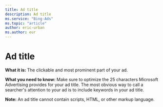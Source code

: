 ```yaml
---
title: Ad title
description: Ad title
ms.service: "Bing-Ads"
ms.topic: "article"
author: eric-urban
ms.author: eur
---
```


# Ad title

**What it is:**  The clickable and most prominent part of your ad.

**What you need to know:**  Make sure to optimize the 25 characters Microsoft Advertising provides for your ad title. The most obvious way to call a searcher's attention to your ad is to include keywords in your ad title.

**Note:** 	   An ad title cannot contain scripts, HTML, or other markup language.


